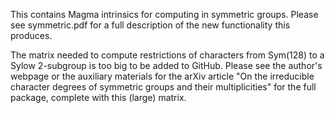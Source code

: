 This contains Magma intrinsics for computing in symmetric groups. Please see symmetric.pdf for a full description of the new functionality this produces.

The matrix needed to compute restrictions of characters from Sym(128) to a Sylow 2-subgroup is too big to be added to GitHub. Please see the author's webpage
or the auxiliary materials for the arXiv article "On the irreducible character degrees of symmetric groups and their multiplicities" for the full package,
complete with this (large) matrix.
